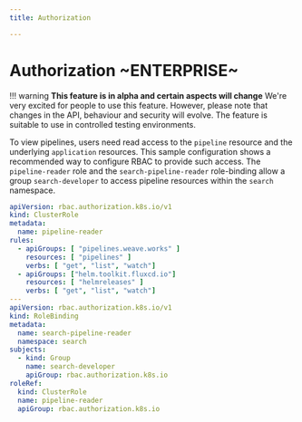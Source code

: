 ```yaml
---
title: Authorization

---
```



# Authorization ~ENTERPRISE~

!!! warning
    **This feature is in alpha and certain aspects will change**
    We're very excited for people to use this feature.
    However, please note that changes in the API, behaviour and security will evolve.
    The feature is suitable to use in controlled testing environments.

To view pipelines, users need read access to the `pipeline` resource and the underlying `application` resources. This sample configuration shows a recommended way to configure RBAC to provide such access. The `pipeline-reader` role and the `search-pipeline-reader`
role-binding allow a group `search-developer` to access pipeline resources within the `search` namespace.

```yaml
apiVersion: rbac.authorization.k8s.io/v1
kind: ClusterRole
metadata:
  name: pipeline-reader
rules:
  - apiGroups: [ "pipelines.weave.works" ]
    resources: [ "pipelines" ]
    verbs: [ "get", "list", "watch"]
  - apiGroups: ["helm.toolkit.fluxcd.io"]
    resources: [ "helmreleases" ]
    verbs: [ "get", "list", "watch"]
---
apiVersion: rbac.authorization.k8s.io/v1
kind: RoleBinding
metadata:
  name: search-pipeline-reader
  namespace: search
subjects:
  - kind: Group
    name: search-developer
    apiGroup: rbac.authorization.k8s.io
roleRef:
  kind: ClusterRole
  name: pipeline-reader
  apiGroup: rbac.authorization.k8s.io
```

